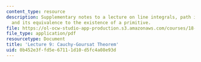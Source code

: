 ```yaml
---
content_type: resource
description: Supplementary notes to a lecture on line integrals, path independence,
  and its equivalence to the existence of a primitive.
file: https://ol-ocw-studio-app-production.s3.amazonaws.com/courses/18-112-functions-of-a-complex-variable-fall-2008/0b452e3ffd5e67111d10d5fc4a08e93d_lecture9.pdf
file_type: application/pdf
resourcetype: Document
title: 'Lecture 9: Cauchy-Goursat Theorem'
uid: 0b452e3f-fd5e-6711-1d10-d5fc4a08e93d
---
```

